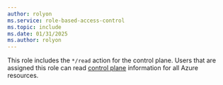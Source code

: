 ```yaml
---
author: rolyon
ms.service: role-based-access-control
ms.topic: include
ms.date: 01/31/2025
ms.author: rolyon
---
```


This role includes the `*/read` action for the control plane. Users that are assigned this role can read [control plane](/azure/role-based-access-control/role-definitions#control-and-data-actions) information for all Azure resources.